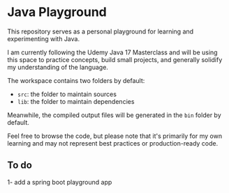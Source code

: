 # Java Playground


This repository serves as a personal playground for learning and experimenting with Java.

I am currently following the Udemy Java 17 Masterclass and will be using this space to practice concepts, build small projects, and generally solidify my understanding of the language.

The workspace contains two folders by default:

- `src`: the folder to maintain sources
- `lib`: the folder to maintain dependencies

Meanwhile, the compiled output files will be generated in the `bin` folder by default.

Feel free to browse the code, but please note that it's primarily for my own learning and may not represent best practices or production-ready code.

## To do
1- add a spring boot playground app